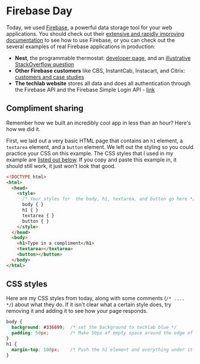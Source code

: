 # Firebase Day

Today, we used [Firebase](https://firebase.com), a powerful data storage tool for your web applications. You should check out their [extensive and rapidly improving documentation](https://firebase.com/docs) to see how to use Firebase, or you can check out the several examples of real Firebase applications in production:
 - **Nest**, the programmable thermostat: [developer page](https://developer.nest.com/), and an [illustrative StackOverflow question](https://stackoverflow.com/questions/24611966/controlling-multiple-nest-thermostats-using-firebase)
 - **Other Firebase customers** like CBS, InstantCab, Instacart, and Citrix: [customers and case studies](https://www.firebase.com/customers/)
 - **The techlab website** stores all data and does all authentication through the Firebase API and the Firebase Simple Login API - [link](https://techlab.education)

## Compliment sharing

Remember how we built an incredibly cool app in less than an hour? Here's how we did it.

First, we laid out a very basic HTML page that contains an `h1` element, a `textarea` element, and a `button` element. We left out the styling so you could practice your CSS on this example. The CSS styles that I used in my example are [listed out below](#css-styles). If you copy and paste this example in, it should still work, it just won't look that good.

```html
<!DOCTYPE html>
<html>
  <head>
    <style>
      /* Your styles for  the body, h1, textarea, and button go here */
      body { }
      h1 { }
      textarea { }
      button { }
    </style>
  </head>
  <body>
    <h1>Type in a compliment</h1>  
    <textarea></textarea>
    <button></button>
  </body>
</html>
```

## CSS styles

Here are my CSS styles from today, along with some comments (`/* .... */`) about what they do. If it isn't clear what a certain style does, try removing it and adding it to see how your page responds.

```css
body {
  background: #336699;  /* set the background to techlab blue */
  padding: 50px;        /* Make 50px of empty space around the edge of the window */
}
h1 {
  margin-top: 100px;    /* Push the h1 element and everything under it down 100px */
}
```







